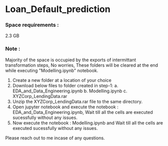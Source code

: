 # Loan_Default_prediction

### Space requirements : 
2.3 GB

### Note :  
Majority of the space is occupied by the exports of intermittant transformation steps, No worries, These folders will be cleared at the end while executing "Modelling.ipynb" notebook.

1. Create a new folder at a location of your choice
2. Download below files to folder created in step-1:
	a. EDA_and_Data_Engineering.ipynb
	b. Modelling.ipynb
	c. XYZCorp_LendingData.rar
3. Unzip the XYZCorp_LendingData.rar file to the same directory.
4. Open jupyter notebook and execute the notebook : EDA_and_Data_Engineering.ipynb, Wait till all the cells are executed sucessfully without any issues.
5. Now execute the notebook : Modelling.ipynb and Wait till all the cells are executed sucessfully without any issues.

Please reach out to me incase of any questions.
